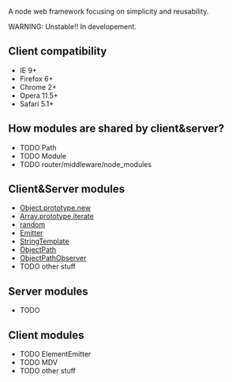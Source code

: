A node web framework focusing on simplicity and reusability.

WARNING: Unstable!! In developement.

## Client compatibility

- IE 9+
- Firefox 6+
- Chrome 2+
- Opera 11.5+
- Safari 5.1+

## How modules are shared by client&server?

- TODO Path
- TODO Module
- TODO router/middleware/node_modules

## Client&Server modules

- [Object.prototype.new](/app/node_modules/core/Object.prototype.new)
- [Array.prototype.iterate](/app/node_modules/Array.prototype.iterate)
- [random](/app/node_modules/random)
- [Emitter](/app/node_modules/emitter)
- [StringTemplate](/app/node_modules/StringTemplate)
- [ObjectPath](/app/node_modules/ObjectPath)
- [ObjectPathObserver](/app/node_modules/ObjectPathObserver)
- TODO other stuff

## Server modules

- TODO

## Client modules

- TODO ElementEmitter
- TODO MDV
- TODO other stuff
